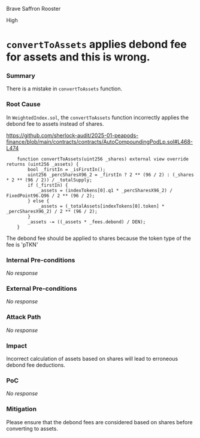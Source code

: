 Brave Saffron Rooster

High

# `convertToAssets` applies debond fee for assets and this is wrong.

### Summary

There is a mistake in `convertToAssets` function.
### Root Cause


In `WeightedIndex.sol`,  the `convertToAssets` function incorrectly applies the debond fee to assets instead of shares.

https://github.com/sherlock-audit/2025-01-peapods-finance/blob/main/contracts/contracts/AutoCompoundingPodLp.sol#L468-L474
```solidity
    function convertToAssets(uint256 _shares) external view override returns (uint256 _assets) {
        bool _firstIn = _isFirstIn();
        uint256 _percSharesX96_2 = _firstIn ? 2 ** (96 / 2) : (_shares * 2 ** (96 / 2)) / _totalSupply;
        if (_firstIn) {
            _assets = (indexTokens[0].q1 * _percSharesX96_2) / FixedPoint96.Q96 / 2 ** (96 / 2);
        } else {
            _assets = (_totalAssets[indexTokens[0].token] * _percSharesX96_2) / 2 ** (96 / 2);
        }
        _assets -= ((_assets * _fees.debond) / DEN);
    }
```
The debond fee should be applied to shares because the token type of the fee is 'pTKN'
### Internal Pre-conditions

_No response_

### External Pre-conditions

_No response_

### Attack Path

_No response_

### Impact

Incorrect calculation of assets based on shares will lead to erroneous debond fee deductions.

### PoC

_No response_

### Mitigation

Please ensure that the debond fees are considered based on shares before converting to assets.